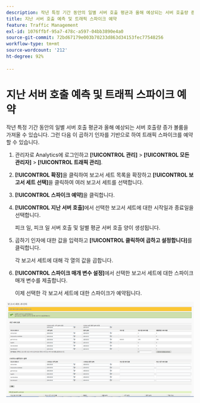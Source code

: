 ```yaml
---
description: 작년 특정 기간 동안의 일별 서버 호출 평균과 올해 예상되는 서버 호출량 증가 볼륨을 가져올 수 있습니다. 그런 다음 이 곱하기 인자를 기반으로 하여 트래픽 스파이크를 예약할 수 있습니다.
title: 지난 서버 호출 예측 및 트래픽 스파이크 예약
feature: Traffic Management
exl-id: 1076ffbf-95a7-478c-a597-04bb3890e4a0
source-git-commit: 72bd67179e003b70233d863d34153fec77548256
workflow-type: tm+mt
source-wordcount: '212'
ht-degree: 92%

---
```


# 지난 서버 호출 예측 및 트래픽 스파이크 예약

작년 특정 기간 동안의 일별 서버 호출 평균과 올해 예상되는 서버 호출량 증가 볼륨을 가져올 수 있습니다. 그런 다음 이 곱하기 인자를 기반으로 하여 트래픽 스파이크를 예약할 수 있습니다.

1. 관리자로 Analytics에 로그인하고 **[!UICONTROL 관리]** > **[!UICONTROL 모든 관리자]** > **[!UICONTROL 트래픽 관리]**.

1. **[!UICONTROL 확장]**&#x200B;을 클릭하여 보고서 세트 목록을 확장하고 **[!UICONTROL 보고서 세트 선택]**&#x200B;을 클릭하여 여러 보고서 세트를 선택합니다.

1. **[!UICONTROL 스파이크 예약]**&#x200B;을 클릭합니다.
1. **[!UICONTROL 지난 서버 호출]**&#x200B;에서 선택한 보고서 세트에 대한 시작일과 종료일을 선택합니다.

   피크 일, 피크 일 서버 호출 및 일별 평균 서버 호출 양이 생성됩니다.

1. 곱하기 인자에 대한 값을 입력하고 **[!UICONTROL 클릭하여 곱하고 설정합니다]**&#x200B;를 클릭합니다.

   각 보고서 세트에 대해 각 열의 값을 곱합니다.

1. **[!UICONTROL 스파이크 매개 변수 설정]**&#x200B;에서 선택한 보고서 세트에 대한 스파이크 매개 변수를 제출합니다.

   이제 선택한 각 보고서 세트에 대한 스파이크가 예약됩니다.

![](assets/past_server_calls.png)
